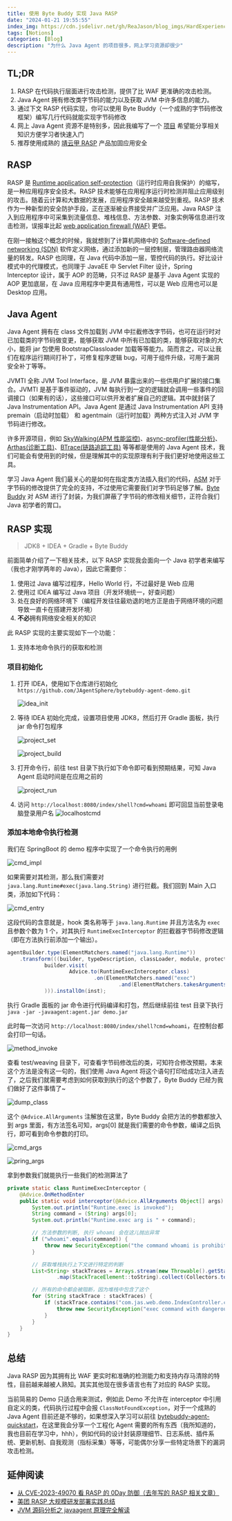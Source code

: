 ```yaml
---
title: 使用 Byte Buddy 实现 Java RASP
date: "2024-01-21 19:55:55"
index_img: https://cdn.jsdelivr.net/gh/ReaJason/blog_imgs/HardExperience_index_img.png
tags: [Notions]
categories: [Blog]
description: "为什么 Java Agent 的项目很多，网上学习资源却很少"
---
```


## TL;DR

1. RASP 在代码执行层面进行攻击检测，提供了比 WAF 更准确的攻击检测。
2. Java Agent 拥有修改类字节码的能力以及获取 JVM 中许多信息的能力。
3. 通过下文 RASP 代码实现，你可以使用 Byte Buddy（一个成熟的字节码修改框架）编写几行代码就能实现字节码修改
4. 网上 Java Agent 资源不是特别多，因此我编写了一个 [项目](#总结) 希望能分享相关知识方便学习者快速入门
5. 推荐使用成熟的 [靖云甲 RASP](https://www.boundaryx.com/category/product/adr)  产品加固应用安全

## RASP

RASP 是 [Runtime application self-protection](https://en.wikipedia.org/wiki/Runtime_application_self-protection)（运行时应用自我保护）的缩写，是一种应用程序安全技术。RASP 技术能够在应用程序运行时检测并阻止应用级别的攻击。随着云计算和大数据的发展，应用程序安全越来越受到重视。RASP 技术作为一种新型的安全防护手段，正在逐渐被业界接受并广泛应用。Java RASP 注入到应用程序中可采集到流量信息、堆栈信息、方法参数、对象实例等信息进行攻击检测，误报率比起 [web application firewall (WAF)](https://en.wikipedia.org/wiki/Web_application_firewall) 更低。

在刚一接触这个概念的时候，我就想到了计算机网络中的 [Software-defined networking (SDN)](https://en.wikipedia.org/wiki/Software-defined_networking) 软件定义网络，通过添加新的一层控制层，管理路由器网络流量的转发。RASP 也同理，在 Java 代码中添加一层，管控代码的执行。好比设计模式中的代理模式，也同理于 JavaEE 中 Servlet Filter 设计，Spring Interceptor 设计，属于 AOP 的范畴，只不过 RASP 是基于 Java Agent 实现的 AOP 更加底层，在 Java 应用程序中更具有通用性，可以是 Web 应用也可以是 Desktop 应用。

## Java Agent

Java Agent 拥有在 class 文件加载到 JVM 中拦截修改字节码，也可在运行时对已加载类的字节码做变更，能够获取 JVM 中所有已加载的类，能够获取对象的大小，能将 jar 包使用 BootstrapClassloader 加载等等能力。简而言之，可以让我们在程序运行期间打补丁，可修复程序逻辑 bug，可用于组件升级，可用于漏洞安全补丁等等。

JVMTI 全称 JVM Tool Interface，是 JVM 暴露出来的一些供用户扩展的接口集合。JVMTI 是基于事件驱动的，JVM 每执行到一定的逻辑就会调用一些事件的回调接口（如果有的话），这些接口可以供开发者扩展自己的逻辑。其中就封装了 Java Instrumentation API。Java Agent 是通过 Java Instrumentation API 支持 premain（启动时加载） 和 agentmain（运行时加载）两种方式注入对 JVM 字节码进行修改。

许多开源项目，例如 [SkyWalking(APM 性能监控)](https://github.com/apache/skywalking-java)、[async-profiler(性能分析)](https://github.com/async-profiler/async-profiler)、[Arthas(诊断工具)](https://github.com/alibaba/arthas)、[BTrace(链路追踪工具)](https://github.com/btraceio/btrace) 等等都是使用的 Java Agent 技术，我们可能会有使用到的时候，但是理解其中的实现原理有利于我们更好地使用这些工具。

学习 Java Agent 我们最关心的是如何在指定类方法插入我们的代码，[ASM](https://asm.ow2.io/) 对于字节码的修改提供了完全的支持，不过使用它需要我们对字节码足够了解。[Byte Buddy](https://bytebuddy.net/#/) 对 ASM 进行了封装，为我们屏蔽了字节码的修改相关细节，正符合我们 Java 初学者的胃口。

## RASP 实现

> JDK8 + IDEA + Gradle + Byte Buddy

前面简单介绍了一下相关技术，以下 RASP 实现我会面向一个 Java 初学者来编写（我也才刚学两年的 Java），因此它需要你：

1. 使用过 Java 编写过程序，Hello World 行，不过最好是 Web 应用
2. 使用过 IDEA 编写过 Java 项目（开发环境统一，好查问题）
3. 处在良好的网络环境下（编程开发往往最劝退的地方正是由于网络环境的问题导致一直卡在搭建开发环境）
4. **不必**拥有网络安全相关的知识

此 RASP 实现的主要实现如下一个功能：

1. 支持本地命令执行的获取和检测

### 项目初始化

1. 打开 IDEA，使用如下仓库进行初始化 `https://github.com/JAgentSphere/bytebuddy-agent-demo.git`

    ![idea_init](https://cdn.jsdelivr.net/gh/ReaJason/blog_imgs/JavaRASPwithByteBuddy_img/idea_init.png)

2. 等待 IDEA 初始化完成，设置项目使用 JDK8，然后打开 Gradle 面板，执行 jar 命令打包程序

    ![project_set](https://cdn.jsdelivr.net/gh/ReaJason/blog_imgs/JavaRASPwithByteBuddy_img/project_set.png)

    ![project_build](https://cdn.jsdelivr.net/gh/ReaJason/blog_imgs/JavaRASPwithByteBuddy_img/project_build.png)

3. 打开命令行，前往 test 目录下执行如下命令即可看到预期结果，可知 Java Agent 启动时间是在应用之前的

    ![project_run](https://cdn.jsdelivr.net/gh/ReaJason/blog_imgs/JavaRASPwithByteBuddy_img/project_run.png)

4. 访问 `http://localhost:8080/index/shell?cmd=whoami` 即可回显当前登录电脑登录用户名
    ![localhostcmd](https://cdn.jsdelivr.net/gh/ReaJason/blog_imgs/JavaRASPwithByteBuddy_img/localhostcmd.png)

### 添加本地命令执行检测

我们在 SpringBoot 的 demo 程序中实现了一个命令执行的用例

![cmd_impl](https://cdn.jsdelivr.net/gh/ReaJason/blog_imgs/JavaRASPwithByteBuddy_img/cmd_impl.png)

如果需要对其检测，那么我们需要对 `java.lang.Runtime#exec(java.lang.String)` 进行拦截。我们回到 Main 入口类，添加如下代码：

![cmd_entry](https://cdn.jsdelivr.net/gh/ReaJason/blog_imgs/JavaRASPwithByteBuddy_img/cmd_entry.png)

这段代码的含意就是，hook 类名称等于 `java.lang.Runtime` 并且方法名为 `exec` 且参数个数为 1 个，对其执行 `RuntimeExecInterceptor` 的拦截器字节码修改逻辑（即在方法执行前添加一个输出）。

```java
agentBuilder.type(ElementMatchers.named("java.lang.Runtime"))
    .transform(((builder, typeDescription, classLoader, module, protectionDomain) ->
            builder.visit(
                    Advice.to(RuntimeExecInterceptor.class)
                            .on(ElementMatchers.named("exec")
                                    .and(ElementMatchers.takesArguments(1)))
            ))).installOn(inst);
```

执行 Gradle 面板的 jar 命令进行代码编译和打包，然后继续前往 test 目录下执行 `java -jar -javaagent:agent.jar demo.jar`

此时每一次访问 `http://localhost:8080/index/shell?cmd=whoami`，在控制台都会打印一句话。

![method_invoke](https://cdn.jsdelivr.net/gh/ReaJason/blog_imgs/JavaRASPwithByteBuddy_img/method_invoke.png)

查看 test/weaving 目录下，可查看字节码修改后的类，可知符合修改预期，本来这个方法是没有这一句的，我们使用 Java Agent 将这个语句打印给成功注入进去了，之后我们就需要考虑到如何获取到执行的这个参数了，Byte Buddy 已经为我们做好了这件事情了~

![dump_class](https://cdn.jsdelivr.net/gh/ReaJason/blog_imgs/JavaRASPwithByteBuddy_img/dump_class.png)

这个 `@Advice.AllArguments` 注解放在这里，Byte Buddy 会把方法的参数都放入到 args 里面，有方法签名可知，args[0] 就是我们需要的命令参数，编译之后执行，即可看到命令参数的打印。

![cmd_args](https://cdn.jsdelivr.net/gh/ReaJason/blog_imgs/JavaRASPwithByteBuddy_img/cmd_args.png)

![pring_args](https://cdn.jsdelivr.net/gh/ReaJason/blog_imgs/JavaRASPwithByteBuddy_img/print_args.png)

拿到参数我们就能执行一些我们的检测算法了

```java
private static class RuntimeExecInterceptor {
    @Advice.OnMethodEnter
    public static void interceptor(@Advice.AllArguments Object[] args) {
        System.out.println("Runtime.exec is invoked");
        String command = (String) args[0];
        System.out.println("Runtime.exec arg is " + command);

        // 方法参数的判断, 执行 whoami 会在这儿抛出异常
        if ("whoami".equals(command)) {
            throw new SecurityException("the command whoami is prohibited in this env");
        }

        // 获取堆栈执行上下文进行特定的判断
        List<String> stackTraces = Arrays.stream(new Throwable().getStackTrace()).limit(100)
                .map(StackTraceElement::toString).collect(Collectors.toList());

        // 所有的命令都会被阻断，因为堆栈中包含了这个
        for (String stackTrace : stackTraces) {
            if (stackTrace.contains("com.jas.web.demo.IndexController.cmd")) {
                throw new SecurityException("exec command with dangerous stack");
            }
        }
    }
}
```

## 总结

Java RASP 因为其拥有比 WAF 更实时和准确的检测能力和支持内存马清除的特性，目前越来越被人熟知。其实其他现在很多语言也有了对应的 RASP 实现。

当前简易的 Demo 只适合用来测试，例如此 Demo 不允许在 interceptor 中引用自定义的类，代码执行过程中会报 `ClassNotFoundException`，对于一个成熟的 Java Agent 目前还是不够的，如果想深入学习可以前往 [bytebuddy-agent-quickstart](https://github.com/JAgentSphere/bytebuddy-agent-quickstart)，在这里我会分享一个工程化 Agent 需要的所有东西（我所知道的，我也目前在学习中，hhh），例如代码的设计封装原理细节、日志系统、插件系统、更新机制、自我观测（指标采集）等等，可能偶尔分享一些特定场景下的漏洞攻击检测。

## 延伸阅读

- [从 CVE-2023-49070 看 RASP 的 0Day 防御（去年写的 RASP 相关文章）](https://mp.weixin.qq.com/s/yfrz9cIsindPZMYRE7Buww)
- [美团 RASP 大规模研发部署实践总结](https://tech.meituan.com/2024/01/19/runtime-application-self-protection-practice-in-meituan.html)
- [JVM 源码分析之 javaagent 原理完全解读](https://www.infoq.cn/article/javaagent-illustrated)
